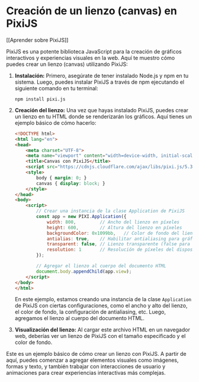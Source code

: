 # Creación de un lienzo (canvas) en PixiJS

[[Aprender sobre PixiJS]]

PixiJS es una potente biblioteca JavaScript para la creación de gráficos interactivos y experiencias visuales en la web. Aquí te muestro cómo puedes crear un lienzo (canvas) utilizando PixiJS:

1. **Instalación:**
   Primero, asegúrate de tener instalado Node.js y npm en tu sistema. Luego, puedes instalar PixiJS a través de npm ejecutando el siguiente comando en tu terminal:
   ```
   npm install pixi.js
   ```

2. **Creación del lienzo:**
   Una vez que hayas instalado PixiJS, puedes crear un lienzo en tu HTML donde se renderizarán los gráficos. Aquí tienes un ejemplo básico de cómo hacerlo:
   ```html
   <!DOCTYPE html>
   <html lang="en">
   <head>
       <meta charset="UTF-8">
       <meta name="viewport" content="width=device-width, initial-scale=1.0">
       <title>Canvas con PixiJS</title>
       <script src="https://cdnjs.cloudflare.com/ajax/libs/pixi.js/5.3.3/pixi.min.js"></script>
       <style>
           body { margin: 0; }
           canvas { display: block; }
       </style>
   </head>
   <body>
       <script>
           // Crear una instancia de la clase Application de PixiJS
           const app = new PIXI.Application({
               width: 800,         // Ancho del lienzo en píxeles
               height: 600,        // Altura del lienzo en píxeles
               backgroundColor: 0x1099bb,   // Color de fondo del lienzo en formato hexadecimal
               antialias: true,    // Habilitar antialiasing para gráficos suaves
               transparent: false, // Lienzo transparente (false para fondo opaco)
               resolution: 1       // Resolución de píxeles del dispositivo (1 para dispositivos normales, 2 para dispositivos de alta resolución)
           });

           // Agregar el lienzo al cuerpo del documento HTML
           document.body.appendChild(app.view);
       </script>
   </body>
   </html>
   ```

   En este ejemplo, estamos creando una instancia de la clase `Application` de PixiJS con ciertas configuraciones, como el ancho y alto del lienzo, el color de fondo, la configuración de antialiasing, etc. Luego, agregamos el lienzo al cuerpo del documento HTML.

3. **Visualización del lienzo:**
   Al cargar este archivo HTML en un navegador web, deberías ver un lienzo de PixiJS con el tamaño especificado y el color de fondo.

Este es un ejemplo básico de cómo crear un lienzo con PixiJS. A partir de aquí, puedes comenzar a agregar elementos visuales como imágenes, formas y texto, y también trabajar con interacciones de usuario y animaciones para crear experiencias interactivas más complejas.